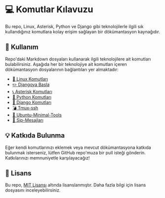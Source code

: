 # :computer: Komutlar Kılavuzu

Bu repo, Linux, Asterisk, Python ve Django gibi teknolojilerle ilgili sık kullandığınız komutlara kolay erişim sağlayan bir dökümantasyon kaynağıdır.

## :rocket: Kullanım

Repo'daki Markdown dosyaları kullanarak ilgili teknolojilere ait komutları bulabilirsiniz. Aşağıda her bir teknolojiye ait komutları içeren dökümantasyon dosyalarının bağlantıları yer almaktadır:

- [:penguin: Linux Komutları](linux.md)
- [:pencil2: Djangoya Basla](Django-Sanal-Ortam-Olusturma.md)
- [:telephone_receiver: Asterisk Komutları](asterisk.md)
- [:snake: Python Komutları](python.md)
- [:rocket: Django Komutları](django.md)
- [:bomb: Tmux-ssh ](Tmux-Hakkında.md)
- [:fire_engine: Ubuntu-Minimal-Tools ](Ubuntu-Minimal-Tools.md)
- [:email: Sip-Mesajları ](Sip-Messages.md)

## :bulb: Katkıda Bulunma

Eğer kendi komutlarınızı eklemek veya mevcut dökümantasyona katkıda bulunmak isterseniz, lütfen GitHub repo'muza bir pull isteği gönderin. Katkılarınızı memnuniyetle karşılayacağız!

## :page_facing_up: Lisans

Bu repo, [MIT Lisansı](LICENSE) altında lisanslanmıştır. Daha fazla bilgi için lisans dosyasını inceleyebilirsiniz.
